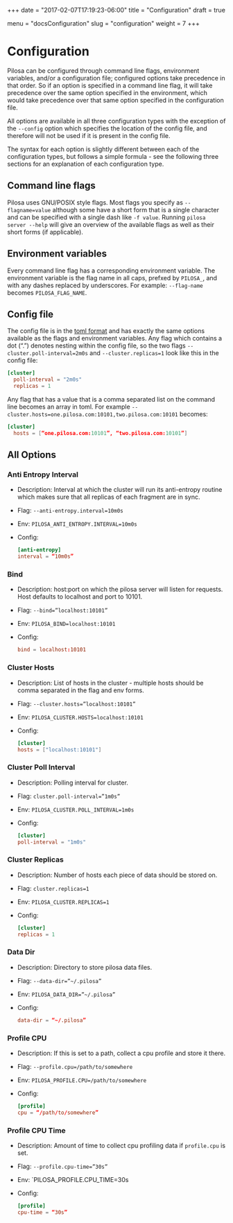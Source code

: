 +++
date = "2017-02-07T17:19:23-06:00"
title = "Configuration"
draft = true

menu = "docsConfiguration"
slug = "configuration"
weight = 7
+++

# Configuration

Pilosa can be configured through command line flags, environment variables, and/or a configuration file; configured options take precedence in that order. So if an option is specified in a command line flag, it will take precedence over the same option specified in the environment, which would take precedence over that same option specified in the configuration file.

All options are available in all three configuration types with the exception of the `--config` option which specifies the location of the config file, and therefore will not be used if it is present in the config file.

The syntax for each option is slightly different between each of the configuration types, but follows a simple formula - see the following three sections for an explanation of each configuration type.

## Command line flags

Pilosa uses GNU/POSIX style flags. Most flags you specify as `--flagname=value` although some have a short form that is a single character and can be specified with a single dash like `-f value`. Running `pilosa server --help` will give an overview of the available flags as well as their short forms (if applicable).

## Environment variables

Every command line flag has a corresponding environment variable. The environment variable is the flag name in all caps, prefxed by `PILOSA_`, and with any dashes replaced by underscores. For example: `--flag-name` becomes `PILOSA_FLAG_NAME`.

## Config file

The config file is in the [toml format](https://github.com/toml-lang/toml) and has exactly the same options available as the flags and environment variables. Any flag which contains a dot (“.”) denotes nesting within the config file, so the two flags `--cluster.poll-interval=2m0s` and `--cluster.replicas=1` look like this in the config file:
```toml
[cluster]
  poll-interval = "2m0s"
  replicas = 1
```

Any flag that has a value that is a comma separated list on the command line becomes an array in toml. For example `--cluster.hosts=one.pilosa.com:10101,two.pilosa.com:10101` becomes:
```toml
[cluster]
  hosts = [“one.pilosa.com:10101”, “two.pilosa.com:10101”]
```

## All Options

### Anti Entropy Interval

* Description: Interval at which the cluster will run its anti-entropy routine which makes sure that all replicas of each fragment are in sync.
* Flag: `--anti-entropy.interval=10m0s`
* Env: `PILOSA_ANTI_ENTROPY.INTERVAL=10m0s`
* Config:

    ```toml
    [anti-entropy]
    interval = “10m0s”
    ```

### Bind

* Description: host:port on which the pilosa server will listen for requests. Host defaults to localhost and port to 10101.
* Flag: `--bind=”localhost:10101”`
* Env: `PILOSA_BIND=localhost:10101`
* Config:

    ```toml
    bind = localhost:10101
    ```

### Cluster Hosts

* Description: List of hosts in the cluster - multiple hosts should be comma separated in the flag and env forms.
* Flag: `--cluster.hosts=”localhost:10101”`
* Env: `PILOSA_CLUSTER.HOSTS=localhost:10101`
* Config:

    ```toml
    [cluster]
    hosts = ["localhost:10101"]
    ```

### Cluster Poll Interval

* Description: Polling interval for cluster.
* Flag: `cluster.poll-interval=”1m0s”`
* Env: `PILOSA_CLUSTER.POLL_INTERVAL=1m0s`
* Config:

    ```toml
    [cluster]
    poll-interval = "1m0s"
    ```

### Cluster Replicas

* Description: Number of hosts each piece of data should be stored on. 
* Flag: `cluster.replicas=1`
* Env: `PILOSA_CLUSTER.REPLICAS=1`
* Config:

    ```toml
    [cluster]
    replicas = 1
    ```

### Data Dir

* Description: Directory to store pilosa data files.
* Flag: `--data-dir=”~/.pilosa”`
* Env: `PILOSA_DATA_DIR=”~/.pilosa”`
* Config:

    ```toml
    data-dir = “~/.pilosa”
    ```

### Profile CPU

* Description: If this is set to a path, collect a cpu profile and store it there.
* Flag: `--profile.cpu=/path/to/somewhere`
* Env: `PILOSA_PROFILE.CPU=/path/to/somewhere`
* Config:

    ```toml
    [profile]
    cpu = “/path/to/somewhere”    
    ```

### Profile CPU Time

* Description: Amount of time to collect cpu profiling data if `profile.cpu` is set.
* Flag: `--profile.cpu-time=”30s”`
* Env: `PILOSA_PROFILE.CPU_TIME=30s
* Config:

    ```toml
    [profile]
    cpu-time = “30s”
    ```
